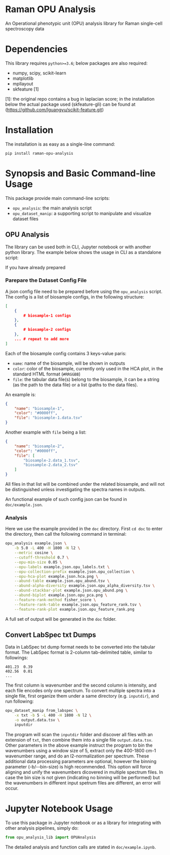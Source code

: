 # Raman OPU Analysis

An Operational phenotypic unit (OPU) analysis library for Raman single-cell
spectroscopy data

# Dependencies

This library requires `python>=3.6`; below packages are also required:

* numpy, scipy, scikit-learn
* matplotlib
* mpllayout
* skfeature [1]

[1]: the original repo contains a bug in laplacian score; in the installation
below the actual package used (skfeature-gli) can be found at
(https://github.com/lguangyu/scikit-feature.git)


# Installation

The installation is as easy as a single-line command:

```
pip install raman-opu-analysis
```

# Synopsis and Basic Command-line Usage

This package provide main command-line scripts:

* `opu_analysis`: the main analysis script
* `opu_dataset_manip`: a supporting script to manipulate and visualize dataset files

## OPU Analysis

The library can be used both in CLI, Jupyter notebook or with another python library. The example below shows the usage in CLI as a standalone script:

If you have already prepared 

### Parepare the Dataset Config File

A json config file need to be prepared before using the `opu_analysis` script. The config is a list of biosample configs, in the following structure:

```json
[
	{
		# biosample-1 configs
	},
	{
		# biosample-2 configs
	},
	... # repeat to add more
]
```

Each of the biosample config contains 3 keys-value paris:

* `name`: name of the biosample, will be shown in outputs
* `color`: color of the biosample, currently only used in the HCA plot, in the standard HTML format (`#RRGGBB`)
* `file`: the tabular data file(s) belong to the biosample, it can be a string (as the path to the data file) or a list (paths to the data files).

An example is:

```json
{
	"name": "biosample-1",
	"color": "#0000ff",
	"file": "biosample-1.data.tsv"
}
```

Another example with `file` being a list:

```json
{
	"name": "biosample-2",
	"color": "#0000ff",
	"file": [
		"biosample-2.data_1.tsv",
		"biosample-2.data_2.tsv"
	]
}
```

All files in that list will be combined under the related biosample, and will not be distinguished unless investigating the spectra names in outputs.

An functional example of such config json can be found in `doc/example.json`.

### Analysis

Here we use the example provided in the `doc` directory. First `cd doc` to enter the directory, then call the following command in terminal:

```bash
opu_analysis example.json \
	-b 5.0 -L 400 -H 1800 -N l2 \
	--metric cosine \
	--cutoff-threshold 0.7 \
	--opu-min-size 0.05 \
	--opu-labels example.json.opu_labels.txt \
	--opu-collection-prefix example.json.opu_collection \
	--opu-hca-plot example.json.hca.png \
	--abund-table example.json.opu_abund.tsv \
	--abund-alpha-diversity example.json.opu_alpha_diversity.tsv \
	--abund-stackbar-plot example.json.opu_abund.png \
	--abund-biplot example.json.opu_pca.png \
	--feature-rank-method fisher_score \
	--feature-rank-table example.json.opu_feature_rank.tsv \
	--feature-rank-plot example.json.opu_feature_rank.png
```

A full set of output will be generated in the `doc` folder.


## Convert LabSpec txt Dumps

Data in LabSpec txt dump format needs to be converted into the tabular format. The LabSpec format is 2-column tab-delimited table, similar to followings:

```text
401.23	0.39
402.56	0.01
...
```

The first column is wavenumber and the second column is intensity, and each file encodes only one spectrum. To convert multiple spectra into a single file, first organize them under a same directory (e.g. `inputdir`), and run following:

```bash
opu_dataset_manip from_labspec \
	-x txt -b 5 -L 400 -H 1800 -N l2 \
	-o output.data.tsv \
	inputdir
```

The program will scan the `inputdir` folder and discover all files with an extension of `txt`, then combine them into a single file `output.data.tsv`. Other parameters in the above example instruct the program to bin the wavenumbers using a window size of 5, extract only the 400-1800 cm-1 wavenumber range, and do an l2-normalization per spectrum. These additional data processing parameters are optional, however the binning parameter (-b/--bin-size) is high recommended. This option will force aligning and unify the wavenumbers dicovered in multiple spectrum files. In case the bin size is not given (indicating no binning will be performed) but the wavenumbers in different input spetrum files are different, an error will occur.


# Jupyter Notebook Usage

To use this package in Jupyter notebook or as a library for integrating with other analysis pipelines, simply do:

```python
from opu_analysis_lib import OPUAnalysis
```

The detailed analysis and function calls are stated in `doc/example.ipynb`.
